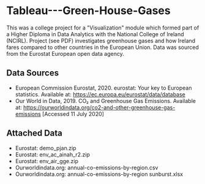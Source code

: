 # Tableau---Green-House-Gases
This was a college project for a "Visualization" module which formed part of a Higher Diploma in Data Analytics with the National College of Ireland (NCIRL). Project (see PDF) investigates greenhouse gases and how Ireland fares compared to other countries in the European Union. Data was sourced from the Eurostat European open data agency.  

## Data Sources

* European Commission Eurostat, 2020. eurostat: Your key to European statistics.
Available at: https://ec.europa.eu/eurostat/data/database
* Our World in Data, 2019. CO₂ and Greenhouse Gas Emissions.
Available at: https://ourworldindata.org/co2-and-other-greenhouse-gas-emissions
[Accessed 11 July 2020]

## Attached Data

* Eurostat: demo_pjan.zip
* Eurostat: env_ac_ainah_r2.zip
* Eurostat: env_air_gge.zip
* Ourworldindata.org: annual-co-emissions-by-region.csv
* Ourworldindata.org: annual-co-emissions-by-region sunburst.xlsx



